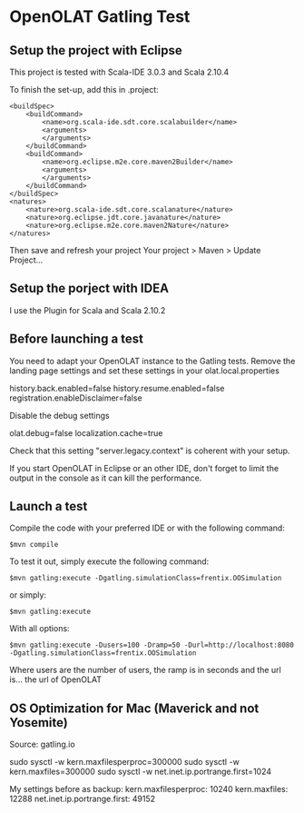 OpenOLAT Gatling Test
=========================


Setup the project with Eclipse
------------------------------

This project is tested with Scala-IDE 3.0.3 and Scala 2.10.4

To finish the set-up, add this in .project:

	<buildSpec>
		<buildCommand>
			<name>org.scala-ide.sdt.core.scalabuilder</name>
			<arguments>
			</arguments>
		</buildCommand>
		<buildCommand>
			<name>org.eclipse.m2e.core.maven2Builder</name>
			<arguments>
			</arguments>
		</buildCommand>
	</buildSpec>
	<natures>
		<nature>org.scala-ide.sdt.core.scalanature</nature>
		<nature>org.eclipse.jdt.core.javanature</nature>
		<nature>org.eclipse.m2e.core.maven2Nature</nature>
	</natures> 
	
Then save and refresh your project Your project > Maven > Update Project...

Setup the porject with IDEA
---------------------------

I use the Plugin for Scala and Scala 2.10.2


Before launching a test
-----------------------

You need to adapt your OpenOLAT instance to the Gatling tests. Remove the landing page
settings and set these settings in your olat.local.properties

history.back.enabled=false
history.resume.enabled=false
registration.enableDisclaimer=false

Disable the debug settings

olat.debug=false
localization.cache=true

Check that this setting "server.legacy.context" is coherent with your setup.

If you start OpenOLAT in Eclipse or an other IDE, don't forget to limit the 
output in the console as it can kill the performance.

Launch a test
-------------

Compile the code with your preferred IDE or with the following command:

	$mvn compile

To test it out, simply execute the following command:

    $mvn gatling:execute -Dgatling.simulationClass=frentix.OOSimulation

or simply:

    $mvn gatling:execute

With all options:

    $mvn gatling:execute -Dusers=100 -Dramp=50 -Durl=http://localhost:8080 -Dgatling.simulationClass=frentix.OOSimulation

Where users are the number of users, the ramp is in seconds and the url is... the url of OpenOLAT


OS Optimization for Mac (Maverick and not Yosemite)
---------------------------------------------------
Source: gatling.io

sudo sysctl -w kern.maxfilesperproc=300000
sudo sysctl -w kern.maxfiles=300000
sudo sysctl -w net.inet.ip.portrange.first=1024

My settings before as backup:
kern.maxfilesperproc: 10240
kern.maxfiles: 12288
net.inet.ip.portrange.first: 49152